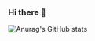 ### Hi there 👋

![Anurag's GitHub stats](https://github-readme-stats.vercel.app/api?username=sodalite1204&show_icons=true&theme=nightowl)

<!--
**sodalite1204/sodalite1204** is a ✨ _special_ ✨ repository because its `README.md` (this file) appears on your GitHub profile.

Here are some ideas to get you started:

- 🔭 I’m currently working on ...
- 🌱 I’m currently learning ...
- 👯 I’m looking to collaborate on ...
- 🤔 I’m looking for help with ...
- 💬 Ask me about ...
- 📫 How to reach me: ...
- 😄 Pronouns: ...
- ⚡ Fun fact: ...
-->
